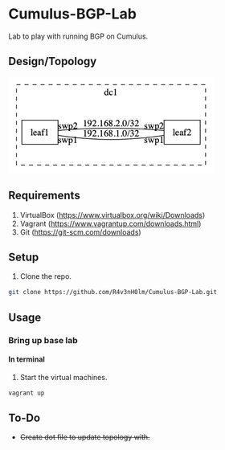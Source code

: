 # Cumulus-BGP-Lab
Lab to play with running BGP on Cumulus.

## Design/Topology
![arch](/docs/imgs/Cumulus-BGP-Lab_topology.png "Lab Topology")

## Requirements
1. VirtualBox (https://www.virtualbox.org/wiki/Downloads)
2. Vagrant (https://www.vagrantup.com/downloads.html)
3. Git (https://git-scm.com/downloads)

## Setup
1. Clone the repo.
```bash
git clone https://github.com/R4v3nH0lm/Cumulus-BGP-Lab.git
```

## Usage

### Bring up base lab
#### In terminal
1. Start the virtual machines.
```bash
vagrant up
```

## To-Do
* ~~Create dot file to update topology with.~~